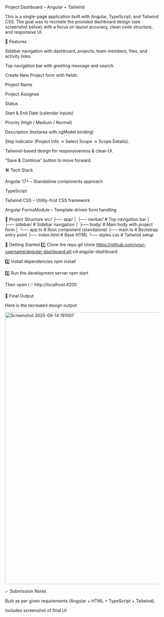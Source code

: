 Project Dashboard – Angular + Tailwind

This is a single-page application built with Angular, TypeScript, and Tailwind CSS.
The goal was to recreate the provided dashboard design (see screenshot below) with a focus on layout accuracy, clean code structure, and responsive UI.

📌 Features

Sidebar navigation with dashboard, projects, team members, files, and activity links.

Top navigation bar with greeting message and search.

Create New Project form with fields:

Project Name

Project Assignee

Status

Start & End Date (calendar inputs)

Priority (High / Medium / Normal)

Description (textarea with ngModel binding)

Step indicator (Project Info → Select Scope → Scope Details).

Tailwind-based design for responsiveness & clean UI.

“Save & Continue” button to move forward.



🛠️ Tech Stack

Angular 17+
 – Standalone components approach

TypeScript

Tailwind CSS
 – Utility-first CSS framework

Angular FormsModule
 – Template-driven form handling



📂 Project Structure
src/
 ├── app/
 │   ├── navbar/       # Top navigation bar
 │   ├── sidebar/      # Sidebar navigation
 │   ├── body/         # Main body with project form
 │   └── app.ts        # Root component (standalone)
 ├── main.ts           # Bootstrap entry point
 ├── index.html        # Base HTML
 └── styles.css        # Tailwind setup



🚀 Getting Started
1️⃣ Clone the repo
git clone https://github.com/your-username/angular-dashboard.git
cd angular-dashboard

2️⃣ Install dependencies
npm install

3️⃣ Run the development server
npm start


Then open 👉 http://localhost:4200



📸 Final Output

Here is the recreated design output:

<img width="1917" height="891" alt="Screenshot 2025-09-14 191007" src="https://github.com/user-attachments/assets/34cfd531-8d75-4da1-a093-3dbe64efc462" />

✅ Submission Notes

Built as per given requirements (Angular + HTML + TypeScript + Tailwind).

Includes screenshot of final UI 
